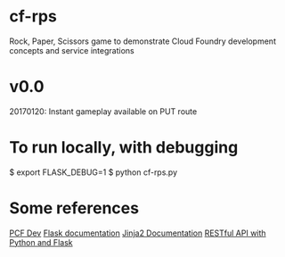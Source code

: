 # cf-rps
Rock, Paper, Scissors game to demonstrate Cloud Foundry development concepts and service integrations

# v0.0
20170120: Instant gameplay available on PUT route

# To run locally, with debugging
 $ export FLASK_DEBUG=1
 $ python cf-rps.py

# Some references
[PCF Dev](http://pivotal.io/pcf-dev)
[Flask documentation](http://flask.pocoo.org/docs/latest/)
[Jinja2 Documentation](http://jinja.pocoo.org/docs)
[RESTful API with Python and Flask](https://blog.miguelgrinberg.com/post/designing-a-restful-api-with-python-and-flask)
